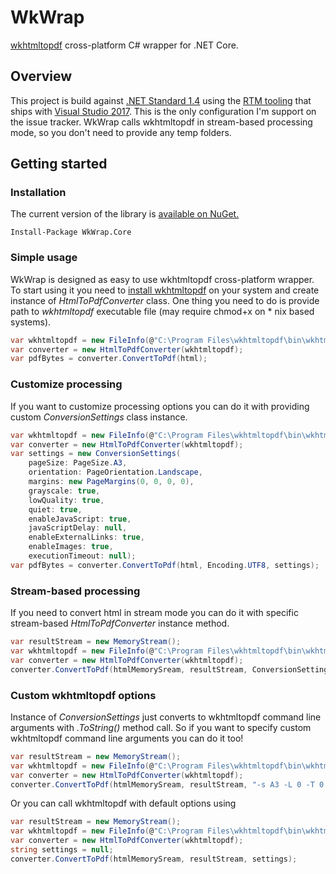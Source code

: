 # WkWrap
[wkhtmltopdf](http://wkhtmltopdf.org/) cross-platform C# wrapper for .NET Core.
## Overview
This project is build against [.NET Standard 1.4](https://docs.microsoft.com/en-us/dotnet/articles/standard/library) using the [RTM tooling](https://www.microsoft.com/net/download/core) that ships with [Visual Studio 2017](https://www.visualstudio.com/downloads/). This is the only configuration I'm support on the issue tracker. WkWrap calls wkhtmltopdf in stream-based processing mode, so you don't need to provide any temp folders.

## Getting started
### Installation
The current version of the library is [available on NuGet.](https://www.nuget.org/packages/WkWrap.Core)
```
Install-Package WkWrap.Core
```
### Simple usage
WkWrap is designed as easy to use wkhtmltopdf cross-platform wrapper. To start using it you need to [install wkhtmltopdf](http://wkhtmltopdf.org/downloads.html) on your system and create instance of *HtmlToPdfConverter* class. One thing you need to do is provide path to *wkhtmltopdf* executable file (may require chmod+x on \* nix based systems).
```csharp
var wkhtmltopdf = new FileInfo(@"C:\Program Files\wkhtmltopdf\bin\wkhtmltopdf.exe");
var converter = new HtmlToPdfConverter(wkhtmltopdf);
var pdfBytes = converter.ConvertToPdf(html);
```
### Customize processing
If you want to customize processing options you can do it with providing custom *ConversionSettings* class instance. 
```csharp
var wkhtmltopdf = new FileInfo(@"C:\Program Files\wkhtmltopdf\bin\wkhtmltopdf.exe");
var converter = new HtmlToPdfConverter(wkhtmltopdf);
var settings = new ConversionSettings(
    pageSize: PageSize.A3,
    orientation: PageOrientation.Landscape,
    margins: new PageMargins(0, 0, 0, 0),
    grayscale: true,
    lowQuality: true,
    quiet: true,
    enableJavaScript: true,
    javaScriptDelay: null,
    enableExternalLinks: true,
    enableImages: true,
    executionTimeout: null);
var pdfBytes = converter.ConvertToPdf(html, Encoding.UTF8, settings);
```
### Stream-based processing
If you need to convert html in stream mode you can do it with specific stream-based *HtmlToPdfConverter* instance method.
```csharp
var resultStream = new MemoryStream();
var wkhtmltopdf = new FileInfo(@"C:\Program Files\wkhtmltopdf\bin\wkhtmltopdf.exe");
var converter = new HtmlToPdfConverter(wkhtmltopdf);
converter.ConvertToPdf(htmlMemorySream, resultStream, ConversionSettings.Default());
```
### Custom wkhtmltopdf options
Instance of *ConversionSettings* just converts to wkhtmltopdf command line arguments with *.ToString()* method call. So if you want to specify custom wkhtmltopdf command line arguments you can do it too!
```csharp
var resultStream = new MemoryStream();
var wkhtmltopdf = new FileInfo(@"C:\Program Files\wkhtmltopdf\bin\wkhtmltopdf.exe");
var converter = new HtmlToPdfConverter(wkhtmltopdf);
converter.ConvertToPdf(htmlMemorySream, resultStream, "-s A3 -L 0 -T 0 -B 0 -R 0 -g -q");
```
Or you can call wkhtmltopdf with default options using
```csharp
var resultStream = new MemoryStream();
var wkhtmltopdf = new FileInfo(@"C:\Program Files\wkhtmltopdf\bin\wkhtmltopdf.exe");
var converter = new HtmlToPdfConverter(wkhtmltopdf);
string settings = null;
converter.ConvertToPdf(htmlMemorySream, resultStream, settings);
```